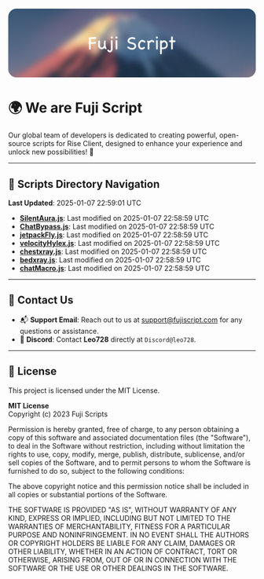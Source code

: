 ![Banner](.github/b.webp)

# 🌍 **We are Fuji Script**

Our global team of developers is dedicated to creating powerful, open-source scripts for Rise Client, designed to enhance your experience and unlock new possibilities! 🌟

---
<!-- SCRIPTS_NAVIGATION_START -->
## 📂 **Scripts Directory Navigation**

**Last Updated**: 2025-01-07 22:59:01 UTC

- **[SilentAura.js](scripts/SilentAura.js)**: Last modified on 2025-01-07 22:58:59 UTC
- **[ChatBypass.js](scripts/ChatBypass.js)**: Last modified on 2025-01-07 22:58:59 UTC
- **[jetpackFly.js](scripts/jetpackFly.js)**: Last modified on 2025-01-07 22:58:59 UTC
- **[velocityHylex.js](scripts/velocityHylex.js)**: Last modified on 2025-01-07 22:58:59 UTC
- **[chestxray.js](scripts/chestxray.js)**: Last modified on 2025-01-07 22:58:59 UTC
- **[bedxray.js](scripts/bedxray.js)**: Last modified on 2025-01-07 22:58:59 UTC
- **[chatMacro.js](scripts/chatMacro.js)**: Last modified on 2025-01-07 22:58:59 UTC

<!-- SCRIPTS_NAVIGATION_END -->

---

## 💬 **Contact Us**  
- 📬 **Support Email**: Reach out to us at [support@fujiscript.com](mailto:support@fujiscript.com) for any questions or assistance.  
- 💬 **Discord**: Contact **Leo728** directly at `Discord@leo728`.

---

## 📜 **License**

This project is licensed under the MIT License.  

**MIT License**  
Copyright (c) 2023 Fuji Scripts  

Permission is hereby granted, free of charge, to any person obtaining a copy of this software and associated documentation files (the "Software"), to deal in the Software without restriction, including without limitation the rights to use, copy, modify, merge, publish, distribute, sublicense, and/or sell copies of the Software, and to permit persons to whom the Software is furnished to do so, subject to the following conditions:  

The above copyright notice and this permission notice shall be included in all copies or substantial portions of the Software.  

THE SOFTWARE IS PROVIDED "AS IS", WITHOUT WARRANTY OF ANY KIND, EXPRESS OR IMPLIED, INCLUDING BUT NOT LIMITED TO THE WARRANTIES OF MERCHANTABILITY, FITNESS FOR A PARTICULAR PURPOSE AND NONINFRINGEMENT. IN NO EVENT SHALL THE AUTHORS OR COPYRIGHT HOLDERS BE LIABLE FOR ANY CLAIM, DAMAGES OR OTHER LIABILITY, WHETHER IN AN ACTION OF CONTRACT, TORT OR OTHERWISE, ARISING FROM, OUT OF OR IN CONNECTION WITH THE SOFTWARE OR THE USE OR OTHER DEALINGS IN THE SOFTWARE.  
